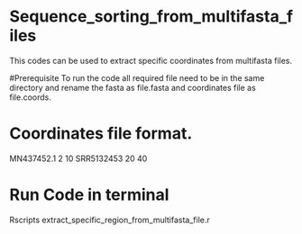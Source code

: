 # Sequence_sorting_from_multifasta_files
This codes can be used to extract specific coordinates from multifasta files.

#Prerequisite
To run the code all required file need to be in the same directory and rename the fasta as file.fasta and coordinates file as file.coords. 

# Coordinates file format.

MN437452.1 2 10 
SRR5132453 20 40 

# Run Code in terminal
Rscripts extract_specific_region_from_multifasta_file.r
